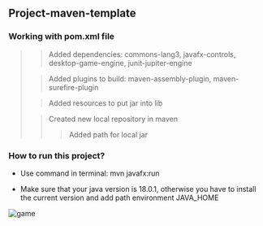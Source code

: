 ## Project-maven-template

### Working with pom.xml file
>> Added dependencies: commons-lang3, javafx-controls, desktop-game-engine, junit-jupiter-engine
>
>> Added plugins to build: maven-assembly-plugin, maven-surefire-plugin
>
>> Added resources to put jar into lib
>
>> Created new local repository in maven
>>> Added path for local jar

### How to run this project?
* Use command in terminal: mvn javafx:run

* Make sure that your java version is 18.0.1, otherwise you have to install the current version and add path environment JAVA_HOME

![game](https://downloader.disk.yandex.ru/preview/c940efb76c80190c2a7730d5fd826387a4bf692574629e74d78b4e6966899cdf/63298d8a/1DvPHzKVFqiWz8McTbsoPkTlgswoMaf_mS7sO8cIquW_jya6wwFM3PnJjD9kubZiAVGV47PYGPsEn4I047lcUw%3D%3D?uid=0&filename=game.png&disposition=inline&hash=&limit=0&content_type=image%2Fpng&owner_uid=0&tknv=v2&size=2048x2048)
